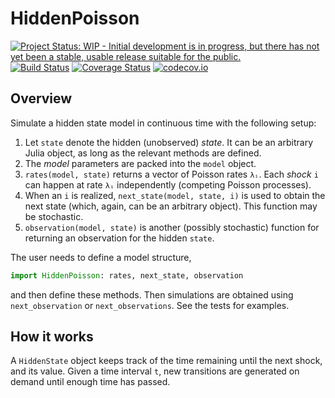 # HiddenPoisson

[![Project Status: WIP - Initial development is in progress, but there has not yet been a stable, usable release suitable for the public.](http://www.repostatus.org/badges/latest/wip.svg)](http://www.repostatus.org/#wip)
[![Build Status](https://travis-ci.org/tpapp/HiddenPoisson.jl.svg?branch=master)](https://travis-ci.org/tpapp/HiddenPoisson.jl)
[![Coverage Status](https://coveralls.io/repos/tpapp/HiddenPoisson.jl/badge.svg?branch=master&service=github)](https://coveralls.io/github/tpapp/HiddenPoisson.jl?branch=master)
[![codecov.io](http://codecov.io/github/tpapp/HiddenPoisson.jl/coverage.svg?branch=master)](http://codecov.io/github/tpapp/HiddenPoisson.jl?branch=master)

## Overview

Simulate a hidden state model in continuous time with the following setup:

1. Let `state` denote the hidden (unobserved) *state*. It can be an arbitrary Julia object, as long as the relevant methods are defined.
2. The *model* parameters are packed into the `model` object.
3. `rates(model, state)` returns a vector of Poisson rates `λᵢ`. Each *shock* `i` can happen at rate `λᵢ` independently (competing Poisson processes).
4. When an `i` is realized, `next_state(model, state, i)` is used to obtain the next state (which, again, can be an arbitrary object). This function may be stochastic.
5. `observation(model, state)` is another (possibly stochastic) function for returning an observation for the hidden `state`.

The user needs to define a model structure,
```julia
import HiddenPoisson: rates, next_state, observation
```
and then define these methods. Then simulations are obtained using `next_observation` or `next_observations`. See the tests for examples.

## How it works

A `HiddenState` object keeps track of the time remaining until the next shock, and its value. Given a time interval `t`, new transitions are generated on demand until enough time has passed.
